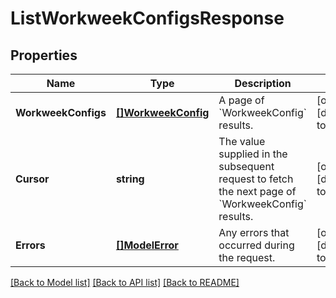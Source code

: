 # ListWorkweekConfigsResponse

## Properties
Name | Type | Description | Notes
------------ | ------------- | ------------- | -------------
**WorkweekConfigs** | [**[]WorkweekConfig**](WorkweekConfig.md) | A page of &#x60;WorkweekConfig&#x60; results. | [optional] [default to null]
**Cursor** | **string** | The value supplied in the subsequent request to fetch the next page of &#x60;WorkweekConfig&#x60; results. | [optional] [default to null]
**Errors** | [**[]ModelError**](Error.md) | Any errors that occurred during the request. | [optional] [default to null]

[[Back to Model list]](../README.md#documentation-for-models) [[Back to API list]](../README.md#documentation-for-api-endpoints) [[Back to README]](../README.md)


